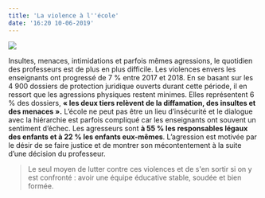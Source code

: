 ```yaml
---
title: 'La violence à l''école'
date: '16:20 10-06-2019'
---
```


![](https://yoursafety.training/images/articles/la-violence-a-l-ecole.jpg)

Insultes, menaces, intimidations et parfois mêmes agressions, le quotidien des professeurs est de plus en plus difficile. Les violences envers les enseignants ont progressé de 7 % entre 2017 et 2018. En se basant sur les 4 900 dossiers de protection juridique ouverts durant cette période, il en ressort que les agressions physiques restent minimes. Elles représentent 6 % des dossiers, **« les deux tiers relèvent de la diffamation, des insultes et des menaces ».**
L’école ne peut pas être un lieu d’insécurité et le dialogue avec la hiérarchie est parfois compliqué car les enseignants ont souvent un sentiment d’échec.
Les agresseurs sont **à 55 % les responsables légaux des enfants et à 22 % les enfants eux-mêmes**. L’agression est motivée par le désir de se faire justice et de montrer son mécontentement à la suite d’une décision du professeur.

> Le seul moyen de lutter contre ces violences et de s'en sortir si on y est confronté : avoir une équipe éducative stable, soudée et bien formée.
